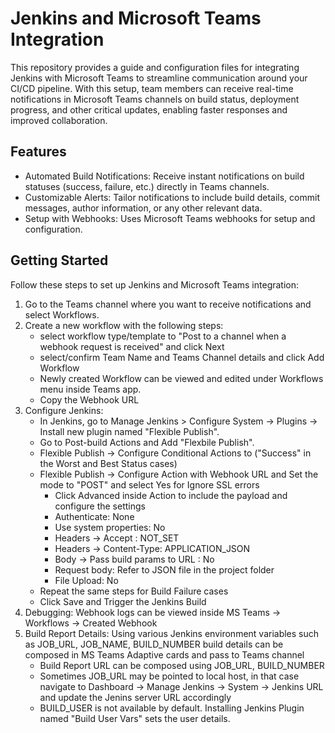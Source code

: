 # Jenkins and Microsoft Teams Integration
This repository provides a guide and configuration files for integrating Jenkins with Microsoft Teams to streamline communication around your CI/CD pipeline. With this setup, team members can receive real-time notifications in Microsoft Teams channels on build status, deployment progress, and other critical updates, enabling faster responses and improved collaboration.

## Features
* Automated Build Notifications: Receive instant notifications on build statuses (success, failure, etc.) directly in Teams channels.
* Customizable Alerts: Tailor notifications to include build details, commit messages, author information, or any other relevant data.
* Setup with Webhooks: Uses Microsoft Teams webhooks for setup and configuration.

## Getting Started
Follow these steps to set up Jenkins and Microsoft Teams integration:

1. Go to the Teams channel where you want to receive notifications and select Workflows.
2. Create a new workflow with the following steps:
    * select workflow type/template to "Post to a channel when a webhook request is received" and click Next
    * select/confirm Team Name and Teams Channel details and click Add Workflow
    * Newly created Workflow can be viewed and edited under Workflows menu inside Teams app. 
    * Copy the Webhook URL 
3. Configure Jenkins:
    * In Jenkins, go to Manage Jenkins > Configure System -> Plugins -> Install new plugin named "Flexible Publish".
    * Go to Post-build Actions and Add "Flexbile Publish".
    * Flexible Publish -> Configure Conditional Actions to ("Success" in the Worst and Best Status cases)
    * Flexible Publish  -> Configure Action with Webhook URL and Set the mode to "POST" and select Yes for Ignore SSL errors
         * Click Advanced inside Action to include the payload and configure the settings 
         * Authenticate: None
         * Use system properties: No
         * Headers -> Accept : NOT_SET
         * Headers -> Content-Type: APPLICATION_JSON
         * Body -> Pass build params to URL : No
         * Request body: Refer to JSON file in the project folder
         * File Upload: No 
    * Repeat the same steps for Build Failure cases
    * Click Save and Trigger the Jenkins Build 
4.  Debugging: Webhook logs can be viewed inside MS Teams -> Workflows -> Created Webhook     
5.  Build Report Details: Using various Jenkins environment variables such as JOB_URL, JOB_NAME, BUILD_NUMBER build details can be composed in MS Teams Adaptive cards and pass to Teams channel
     * Build Report URL can be composed using JOB_URL, BUILD_NUMBER
     * Sometimes JOB_URL may be pointed to local host, in that case navigate to Dashboard -> Manage Jenkins -> System -> Jenkins URL and update the Jenins server URL accordingly
     * BUILD_USER is not available by default. Installing Jenkins Plugin named "Build User Vars" sets the user details.   
